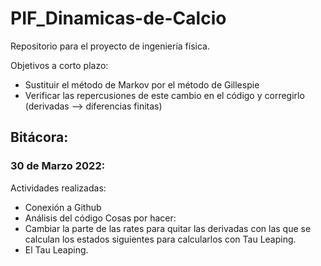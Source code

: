 # PIF_Dinamicas-de-Calcio
Repositorio para el proyecto de ingeniería física.

Objetivos a corto plazo:
  - Sustituir el método de Markov por el método de Gillespie
  - Verificar las repercusiones de este cambio en el código y corregirlo (derivadas --> diferencias finitas)

## Bitácora:

### 30 de Marzo 2022:
Actividades realizadas:
  - Conexión a Github
  - Análisis del código
Cosas por hacer:
  - Cambiar la parte de las rates para quitar las derivadas con las que se calculan los estados siguientes para calcularlos con Tau Leaping.
  - El Tau Leaping.
